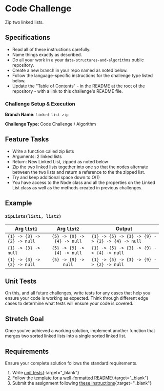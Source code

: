 # Code Challenge

Zip two linked lists.

## Specifications

- Read all of these instructions carefully.
- Name things exactly as described.
- Do all your work in a your `data-structures-and-algorithms` public repository.
- Create a new branch in your repo named as noted below.
- Follow the language-specific instructions for the challenge type listed below.
- Update the "Table of Contents" - in the README at the root of the repository - with a link to this challenge's README file.

### Challenge Setup & Execution

**Branch Name:** `linked-list-zip`

**Challenge Type:** Code Challenge / Algorithm

## Feature Tasks

- Write a function called zip lists
- Arguments: 2 linked lists
- Return: New Linked List, zipped as noted below
- Zip the two linked lists together into one so that the nodes alternate between the two lists and return a reference to the the zipped list.
- Try and keep additional space down to O(1)
- You have access to the Node class and all the properties on the Linked List class as well as the methods created in previous challenges.

## Example

### `zipLists(list1, list2)`

| Arg `list1` | Arg `list2` | Output |
|-----|:----:|----|
| `{1} -> {3} -> {2} -> null` | `{5} -> {9} -> {4} -> null` | `{1} -> {5} -> {3} -> {9} -> {2} -> {4} -> null` |
| `{1} -> {3} -> null` | `{5} -> {9} -> {4} -> null` | `{1} -> {5} -> {3} -> {9} -> {4} -> null` |
| `{1} -> {3} -> {2} -> null` | `{5} -> {9} -> null` | `{1} -> {5} -> {3} -> {9} -> {2} -> null` |

## Unit Tests

On this, and all future challenges, write tests for any cases that help you ensure your code is working as expected. Think through different edge cases to determine what tests will ensure your code is covered.

## Stretch Goal

Once you've achieved a working solution, implement another function that merges two sorted linked lists into a single sorted linked list.

## Requirements

Ensure your complete solution follows the standard requirements.

1. Write [unit tests](../../Challenge_Testing){:target="_blank"}
1. Follow the [template for a well-formatted README](../../Challenge_Documentation){:target="_blank"}
1. Submit the assignment following [these instructions](../../Challenge_Submission){:target="_blank"}
